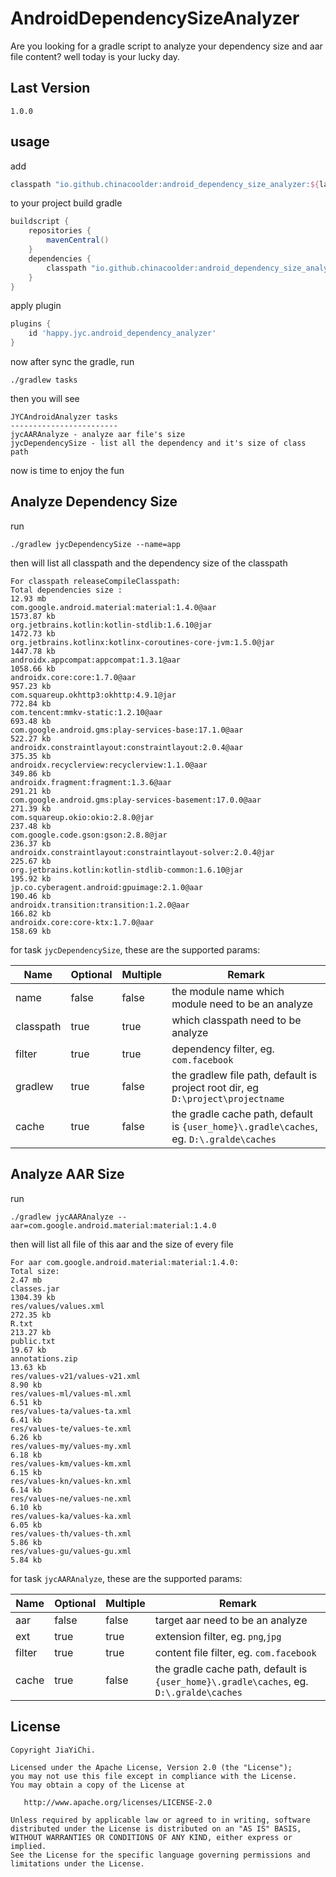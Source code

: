 AndroidDependencySizeAnalyzer
======
Are you looking for a gradle script to analyze your dependency size and aar file content? well today is your lucky day.

Last Version
--------
```
1.0.0
```
usage
---------
add
```groovy
classpath "io.github.chinacoolder:android_dependency_size_analyzer:${last_version}"
```
to your project build gradle<br>
```groovy
buildscript {
    repositories {
        mavenCentral()
    }
    dependencies {
        classpath "io.github.chinacoolder:android_dependency_size_analyzer:1.0.0"
    }
}
```
apply plugin
```groovy
plugins {
    id 'happy.jyc.android_dependency_analyzer'
}
```
now after sync the gradle, run
```
./gradlew tasks
```
then you will see
```
JYCAndroidAnalyzer tasks
------------------------
jycAARAnalyze - analyze aar file's size
jycDependencySize - list all the dependency and it's size of class path
```
now is time to enjoy the fun

Analyze Dependency Size
---------
run 
```
./gradlew jycDependencySize --name=app
```
then will list all classpath and the dependency size of the classpath
```
For classpath releaseCompileClasspath:
Total dependencies size :                                                                                               12.93 mb
com.google.android.material:material:1.4.0@aar                                                                          1573.87 kb
org.jetbrains.kotlin:kotlin-stdlib:1.6.10@jar                                                                           1472.73 kb
org.jetbrains.kotlinx:kotlinx-coroutines-core-jvm:1.5.0@jar                                                             1447.78 kb
androidx.appcompat:appcompat:1.3.1@aar                                                                                  1058.66 kb
androidx.core:core:1.7.0@aar                                                                                            957.23 kb
com.squareup.okhttp3:okhttp:4.9.1@jar                                                                                   772.84 kb
com.tencent:mmkv-static:1.2.10@aar                                                                                      693.48 kb
com.google.android.gms:play-services-base:17.1.0@aar                                                                    522.27 kb
androidx.constraintlayout:constraintlayout:2.0.4@aar                                                                    375.35 kb
androidx.recyclerview:recyclerview:1.1.0@aar                                                                            349.86 kb
androidx.fragment:fragment:1.3.6@aar                                                                                    291.21 kb
com.google.android.gms:play-services-basement:17.0.0@aar                                                                271.39 kb
com.squareup.okio:okio:2.8.0@jar                                                                                        237.48 kb
com.google.code.gson:gson:2.8.8@jar                                                                                     236.37 kb
androidx.constraintlayout:constraintlayout-solver:2.0.4@jar                                                             225.67 kb
org.jetbrains.kotlin:kotlin-stdlib-common:1.6.10@jar                                                                    195.92 kb
jp.co.cyberagent.android:gpuimage:2.1.0@aar                                                                             190.46 kb
androidx.transition:transition:1.2.0@aar                                                                                166.82 kb
androidx.core:core-ktx:1.7.0@aar                                                                                        158.69 kb
```
for task `jycDependencySize`, these are the supported params:

| Name      | Optional | Multiple | Remark                                                                                  |
|-----------|----------|----------|-----------------------------------------------------------------------------------------|
| name      | false    | false    | the module name which module need to be an analyze                                      |
| classpath | true     | true     | which classpath need to be analyze                                                      |
| filter    | true     | true     | dependency filter, eg. `com.facebook`                                                   | 
| gradlew   | true     | false    | the gradlew file path, default is project root dir, eg `D:\project\projectname`         |
| cache     | true     | false    | the gradle cache path, default is `{user_home}\.gradle\caches`, eg. `D:\.gralde\caches` |

Analyze AAR Size
---------
run
```
./gradlew jycAARAnalyze --aar=com.google.android.material:material:1.4.0
```
then will list all file of this aar and the size of every file
```
For aar com.google.android.material:material:1.4.0:
Total size:                                                                                                             2.47 mb
classes.jar                                                                                                             1304.39 kb
res/values/values.xml                                                                                                   272.35 kb
R.txt                                                                                                                   213.27 kb
public.txt                                                                                                              19.67 kb
annotations.zip                                                                                                         13.63 kb
res/values-v21/values-v21.xml                                                                                           8.90 kb
res/values-ml/values-ml.xml                                                                                             6.51 kb
res/values-ta/values-ta.xml                                                                                             6.41 kb
res/values-te/values-te.xml                                                                                             6.26 kb
res/values-my/values-my.xml                                                                                             6.18 kb
res/values-km/values-km.xml                                                                                             6.15 kb
res/values-kn/values-kn.xml                                                                                             6.14 kb
res/values-ne/values-ne.xml                                                                                             6.10 kb
res/values-ka/values-ka.xml                                                                                             6.05 kb
res/values-th/values-th.xml                                                                                             5.86 kb
res/values-gu/values-gu.xml                                                                                             5.84 kb
```
for task `jycAARAnalyze`, these are the supported params:

| Name    | Optional | Multiple | Remark                                                                                  |
|---------|----------|----------|-----------------------------------------------------------------------------------------|
| aar     | false    | false    | target aar need to be an analyze                                                        |
| ext     | true     | true     | extension filter, eg. `png`,`jpg`                                                       |
| filter  | true     | true     | content file filter, eg. `com.facebook`                                                 |
| cache   | true     | false    | the gradle cache path, default is `{user_home}\.gradle\caches`, eg. `D:\.gralde\caches` |

License
-------

```
Copyright JiaYiChi.

Licensed under the Apache License, Version 2.0 (the "License");
you may not use this file except in compliance with the License.
You may obtain a copy of the License at

   http://www.apache.org/licenses/LICENSE-2.0

Unless required by applicable law or agreed to in writing, software
distributed under the License is distributed on an "AS IS" BASIS,
WITHOUT WARRANTIES OR CONDITIONS OF ANY KIND, either express or implied.
See the License for the specific language governing permissions and
limitations under the License.
```